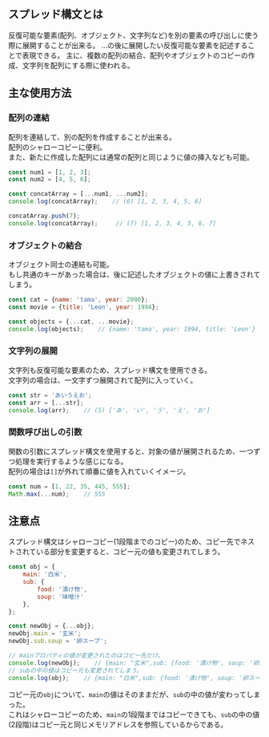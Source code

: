 ## スプレッド構文とは
反復可能な要素(配列、オブジェクト、文字列など)を別の要素の呼び出しに使う際に展開することが出来る。
...の後に展開したい反復可能な要素を記述することで表現できる。
主に、複数の配列の結合、配列やオブジェクトのコピーの作成、文字列を配列にする際に使われる。

## 主な使用方法
### 配列の連結
配列を連結して、別の配列を作成することが出来る。  
配列のシャローコピーに便利。  
また、新たに作成した配列には通常の配列と同じように値の挿入なども可能。
```javascript
const num1 = [1, 2, 3];
const num2 = [4, 5, 6];

const concatArray = [...num1, ...num2];
console.log(concatArray);    // (6) [1, 2, 3, 4, 5, 6]

concatArray.push(7);
console.log(concatArray);     // (7) [1, 2, 3, 4, 5, 6, 7]
```
### オブジェクトの結合
オブジェクト同士の連結も可能。  
もし共通のキーがあった場合は、後に記述したオブジェクトの値に上書きされてしまう。
```javascript
const cat = {name: 'tama', year: 2000};
const movie = {title: 'Leon', year: 1994};

const objects = {...cat, ...movie};
console.log(objects);    // {name: 'tama', year: 1994, title: 'Leon'}
```

### 文字列の展開
文字列も反復可能な要素のため、スプレッド構文を使用できる。  
文字列の場合は、一文字ずつ展開されて配列に入っていく。
```javascript
const str = 'あいうえお';
const arr = [...str];
console.log(arr);    // (5) ['あ', 'い', 'う', 'え', 'お']
```

### 関数呼び出しの引数
関数の引数にスプレッド構文を使用すると、対象の値が展開されるため、一つずつ処理を実行するような感じになる。  
配列の場合は`[]`が外れて順番に値を入れていくイメージ。
```javascript
const num = [1, 22, 35, 445, 555];
Math.max(...num);    // 555
```

## 注意点
スプレッド構文はシャローコピー(1段階までのコピー)のため、コピー先でネストされている部分を変更すると、コピー元の値も変更されてしまう。  
```javascript
const obj = {
    main: '白米',
    sub: {
        food: '漬け物',
        soup: '味噌汁'
    },
};

const newObj = {...obj};
newObj.main = '玄米';
newObj.sub.soup = '卵スープ';

// mainプロパティの値が変更されたのはコピー先だけ。
console.log(newObj);    // {main: "玄米",sub: {food: '漬け物', soup: '卵スープ'}
// subの中の値はコピー元も変更されてしまう。
console.log(obj);    // {main: "白米",sub: {food: '漬け物', soup: '卵スープ'}
```
コピー元の`obj`について、`main`の値はそのままだが、`sub`の中の値が変わってしまった。  
これはシャローコピーのため、`main`の1段階まではコピーできても、`sub`の中の値(2段階)はコピー元と同じメモリアドレスを参照しているからである。


